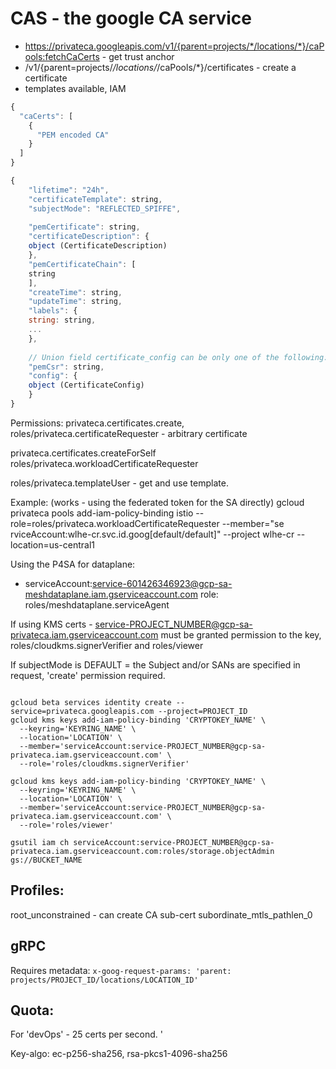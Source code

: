 # CAS - the google CA service

- https://privateca.googleapis.com/v1/{parent=projects/*/locations/*}/caPools:fetchCaCerts - get trust anchor
- /v1/{parent=projects/*/locations/*/caPools/*}/certificates - create a certificate
- templates available, IAM

```js
{
  "caCerts": [
    {
      "PEM encoded CA"
    }
  ]
}

{
    "lifetime": "24h",
    "certificateTemplate": string,
    "subjectMode": "REFLECTED_SPIFFE",
    
    "pemCertificate": string,
    "certificateDescription": {
    object (CertificateDescription)
    },
    "pemCertificateChain": [
    string
    ],
    "createTime": string,
    "updateTime": string,
    "labels": {
    string: string,
    ...
    },
    
    // Union field certificate_config can be only one of the following:
    "pemCsr": string,
    "config": {
    object (CertificateConfig)
    }
}
```



Permissions: 
  privateca.certificates.create,
  roles/privateca.certificateRequester - arbitrary certificate

 privateca.certificates.createForSelf
  roles/privateca.workloadCertificateRequester

  roles/privateca.templateUser - get and use template. 


Example:
(works - using the federated token for the SA directly)
gcloud privateca pools add-iam-policy-binding istio --role=roles/privateca.workloadCertificateRequester --member="se
rviceAccount:wlhe-cr.svc.id.goog[default/default]" --project wlhe-cr --location=us-central1

Using the P4SA for dataplane:
- serviceAccount:service-601426346923@gcp-sa-meshdataplane.iam.gserviceaccount.com
  role: roles/meshdataplane.serviceAgent



If using KMS certs - service-PROJECT_NUMBER@gcp-sa-privateca.iam.gserviceaccount.com must be granted permission 
to the key, roles/cloudkms.signerVerifier and roles/viewer


If subjectMode is DEFAULT = the Subject and/or SANs are specified in request, 'create' permission required.


```shell

gcloud beta services identity create --service=privateca.googleapis.com --project=PROJECT_ID
gcloud kms keys add-iam-policy-binding 'CRYPTOKEY_NAME' \
  --keyring='KEYRING_NAME' \
  --location='LOCATION' \
  --member='serviceAccount:service-PROJECT_NUMBER@gcp-sa-privateca.iam.gserviceaccount.com' \
  --role='roles/cloudkms.signerVerifier'
  
gcloud kms keys add-iam-policy-binding 'CRYPTOKEY_NAME' \
  --keyring='KEYRING_NAME' \
  --location='LOCATION' \
  --member='serviceAccount:service-PROJECT_NUMBER@gcp-sa-privateca.iam.gserviceaccount.com' \
  --role='roles/viewer'
  
gsutil iam ch serviceAccount:service-PROJECT_NUMBER@gcp-sa-privateca.iam.gserviceaccount.com:roles/storage.objectAdmin gs://BUCKET_NAME
```

## Profiles:

root_unconstrained -  can create CA sub-cert
subordinate_mtls_pathlen_0

## gRPC

Requires metadata: `x-goog-request-params: 'parent: projects/PROJECT_ID/locations/LOCATION_ID'`

## Quota:

For 'devOps' - 25 certs per second. '


Key-algo: ec-p256-sha256, rsa-pkcs1-4096-sha256
